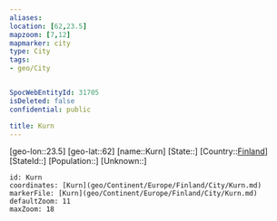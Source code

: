 ```yaml
---
aliases: 
location: [62,23.5]
mapzoom: [7,12] 
mapmarker: city 
type: City
tags:
- geo/City


SpocWebEntityId: 31705
isDeleted: false
confidential: public

title: Kurn
---
```

[geo-lon::23.5]
[geo-lat::62]
[name::Kurn]
[State::]
[Country::[Finland](geo/Continent/Europe/Finland.md)]
[StateId::]
[Population::]
[Unknown::]


```leaflet
id: Kurn
coordinates: [Kurn](geo/Continent/Europe/Finland/City/Kurn.md)
markerFile: [Kurn](geo/Continent/Europe/Finland/City/Kurn.md)
defaultZoom: 11 
maxZoom: 18
```


